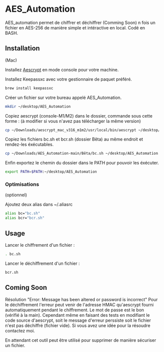 # AES_Automation
AES_automation permet de chiffrer et déchiffrer (Comming Soon) n fois un fichier en AES-256 de manière simple et intéractive en local. Codé en BASH.

## Installation
(Mac)

Installez [Aescrypt](https://www.aescrypt.com/download/) en mode console pour votre machine. 

Installez Keepassxc avec votre gestionnaire de paquet préféré.
```zsh
brew install keepassxc
```
Créer un fichier sur votre bureau appelé AES_Automation.
```zsh
mkdir ~/desktop/AES_Automation
```
Copiez aescrypt (console-M1/M2) dans le dossier, commande sous cette forme :
(à modifier si vous n'avez pas télécharger la même version)
```bash
cp ~/Downloads/aescrypt_mac_v316_m1m2/usr/local/bin/aescrypt ~/desktop/AES_Automation 
```
Copiez les fichiers bc.sh et bcr.sh (dossier Bêta) au même endroit et rendez-les éxécutables.
```bash
cp ~/Downloads/AES_Automation-main/Bêta/bc.sh ~/desktop/AES_Automation ; cp cp ~/Downloads/AES_Automation-main/Bêta/bcr.sh ~/desktop/AES_Automation ; chmod +x  ~/desktop/AES_Automation/bc.sh ; chmod +x  ~/desktop/AES_Automation/bcr.sh
```
Enfin exportez le chemin du dossier dans le PATH pour pouvoir les éxécuter.
```bash
export PATH=$PATH:~/desktop/AES_Automation
```
### Optimisations
(optionnel)

Ajoutez deux alias dans ~/.aliasrc
```zsh
alias bc="bc.sh"
alias bcr="bcr.sh"
```

## Usage
Lancer le chiffrement d'un fichier :
```bash
. bc.sh
```
Lancer le déchiffrement d'un fichier :
```zsh
bcr.sh
```
## Coming Soon

Résolution "Error: Message has been altered or password is incorrect"
Pour le déchiffrement l'erreur peut venir de l'adresse HMAC qu'aescrypt fourni automatiquement pendant le chiffrement. Le mot de passe est le bon (vérifié à la main). Cependant même en faisant des tests en modifiant le code source d'aescrypt, soit le message d'erreur perssiste soit le fichier n'est pas déchiffré (fichier vide). 
Si vous avez une idée pour la résoudre contactez moi.

En attendant cet outil peut être utilisé pour supprimer de manière sécuriser un fichier. 
